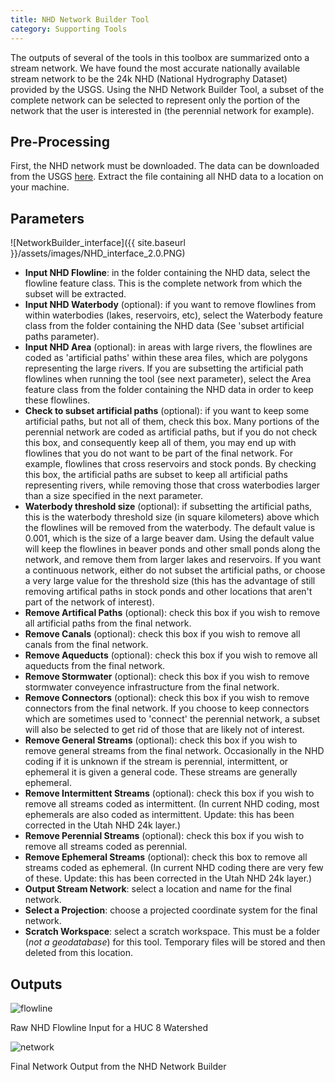 ```yaml
---
title: NHD Network Builder Tool
category: Supporting Tools
---
```


The outputs of several of the tools in this toolbox are summarized onto a stream network. We have found the most accurate nationally available stream network to be the 24k NHD (National Hydrography Dataset) provided by the USGS. Using the NHD Network Builder Tool, a subset of the complete network can be selected to represent only the portion of the network that the user is interested in (the perennial network for example).

## Pre-Processing

First, the NHD network must be downloaded. The data can be downloaded from the USGS [here](http://viewer.nationalmap.gov/basic/). Extract the file containing all NHD data to a location on your machine.

## Parameters

![NetworkBuilder_interface]({{ site.baseurl }}/assets/images/NHD_interface_2.0.PNG)

- **Input NHD Flowline**: in the folder containing the NHD data, select the flowline feature class. This is the complete network from which the subset will be extracted.
- **Input NHD Waterbody** (optional): if you want to remove flowlines from within waterbodies (lakes, reservoirs, etc), select the Waterbody feature class from the folder containing the NHD data (See 'subset artificial paths parameter).
- **Input NHD Area** (optional): in areas with large rivers, the flowlines are coded as 'artificial paths' within these area files, which are polygons representing the large rivers. If you are subsetting the artificial path flowlines when running the tool (see next parameter), select the Area feature class from the folder containing the NHD data in order to keep these flowlines.
- **Check to subset artificial paths** (optional): if you want to keep some artificial paths, but not all of them, check this box. Many portions of the perennial network are coded as artificial paths, but if you do not check this box, and consequently keep all of them, you may end up with flowlines that you do not want to be part of the final network. For example, flowlines that cross reservoirs and stock ponds. By checking this box, the artificial paths are subset to keep all artificial paths representing rivers, while removing those that cross waterbodies larger than a size specified in the next parameter.
- **Waterbody threshold size** (optional): if subsetting the artificial paths, this is the waterbody threshold size (in square kilometers) above which the flowlines will be removed from the waterbody.
  The default value is 0.001, which is the size of a large beaver dam. Using the default value will keep the flowlines in beaver ponds and other small ponds along the network, and remove them from larger lakes and reservoirs. If you want a continuous network, either do not subset the artificial paths, or choose a very large value for the threshold size (this has the advantage of still removing artifical paths in stock ponds and other locations that aren't part of the network of interest).
- **Remove Artifical Paths** (optional): check this box if you wish to remove all artificial paths from the final network.
- **Remove Canals** (optional): check this box if you wish to remove all canals from the final network.
- **Remove Aqueducts** (optional): check this box if you wish to remove all aqueducts from the final network.
- **Remove Stormwater** (optional): check this box if you wish to remove stormwater conveyence infrastructure from the final network.
- **Remove Connectors** (optional): check this box if you wish to remove connectors from the final network. If you choose to keep connectors which are sometimes used to 'connect' the perennial network, a subset will also be selected to get rid of those that are likely not of interest.
- **Remove General Streams** (optional): check this box if you wish to remove general streams from the final network. Occasionally in the NHD coding if it is unknown if the stream is perennial, intermittent, or ephemeral it is given a general code. These streams are generally ephemeral.
- **Remove Intermittent Streams** (optional): check this box if you wish to remove all streams coded as intermittent. (In current NHD coding, most ephemerals are also coded as intermittent. Update: this has been corrected in the Utah NHD 24k layer.)
- **Remove Perennial Streams** (optional): check this box if you wish to remove all streams coded as perennial.
- **Remove Ephemeral Streams** (optional): check this box to remove all streams coded as ephemeral. (In current NHD coding there are very few of these. Update: this has been corrected in the Utah NHD 24k layer.)
- **Output Stream Network**: select a location and name for the final network.
- **Select a Projection**: choose a projected coordinate system for the final network.
- **Scratch Workspace**: select a scratch workspace. This must be a folder (*not a geodatabase*) for this tool. Temporary files will be stored and then deleted from this location.

## Outputs

![flowline](https://bitbucket.org/jtgilbert/riparian-condition-assessment-tools/wiki/Tool_Documentation/pics/flowline.png)

Raw NHD Flowline Input for a HUC 8 Watershed

![network](https://bitbucket.org/jtgilbert/riparian-condition-assessment-tools/wiki/Tool_Documentation/pics/network.png)

Final Network Output from the NHD Network Builder